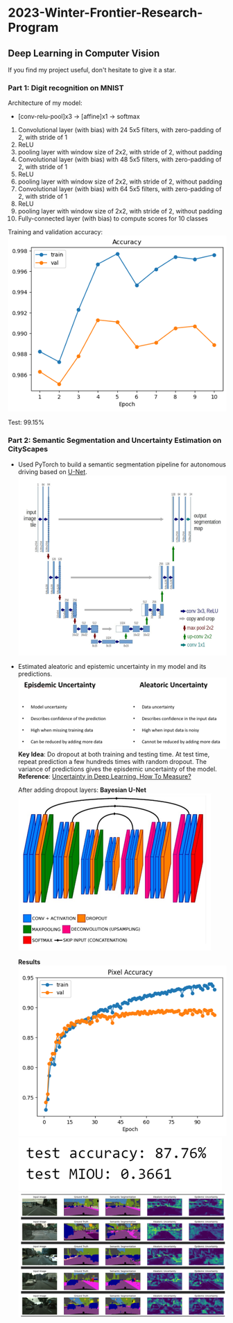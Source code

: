 # 2023-Winter-Frontier-Research-Program
## Deep Learning in Computer Vision
If you find my project useful, don't hesitate to give it a star.
 
### Part 1: Digit recognition on MNIST
Architecture of my model:
- [conv-relu-pool]x3 -> [affine]x1 -> softmax
1. Convolutional layer (with bias) with 24 5x5 filters, with zero-padding of 2, with stride of 1
2. ReLU
3. pooling layer with window size of 2x2, with stride of 2, without padding
4. Convolutional layer (with bias) with 48 5x5 filters, with zero-padding of 2, with stride of 1
5. ReLU
6. pooling layer with window size of 2x2, with stride of 2, without padding
7. Convolutional layer (with bias) with 64 5x5 filters, with zero-padding of 2, with stride of 1
8. ReLU
9. pooling layer with window size of 2x2, with stride of 2, without padding
10. Fully-connected layer (with bias) to compute scores for 10 classes

Training and validation accuracy:
![](images/train.png)

Test: 99.15%

### Part 2: Semantic Segmentation and Uncertainty Estimation on CityScapes
- Used PyTorch to build a semantic segmentation pipeline for autonomous driving based on [U-Net](https://arxiv.org/abs/1505.04597).
  ![unet](images/unet.png)

- Estimated aleatoric and epistemic uncertainty in my model and its predictions.
  ![uncertainty](images/uncertainty.png)
  **Key Idea**: Do dropout at both training and testing time. At test time, repeat prediction a few hundreds times with random dropout. The variance of predictions gives the episdemic uncertainty of the model.
  **Reference**: [Uncertainty in Deep Learning. How To Measure?](https://towardsdatascience.com/my-deep-learning-model-says-sorry-i-dont-know-the-answer-that-s-absolutely-ok-50ffa562cb0b)

  After adding dropout layers: **Bayesian U-Net**
  ![bayesian_unet](images/bayesian_unet.png)

  **Results**
  ![](images/pixel_accuracy.png)
  ![](images/seg_test.png)
  ![](images/visualization.png)